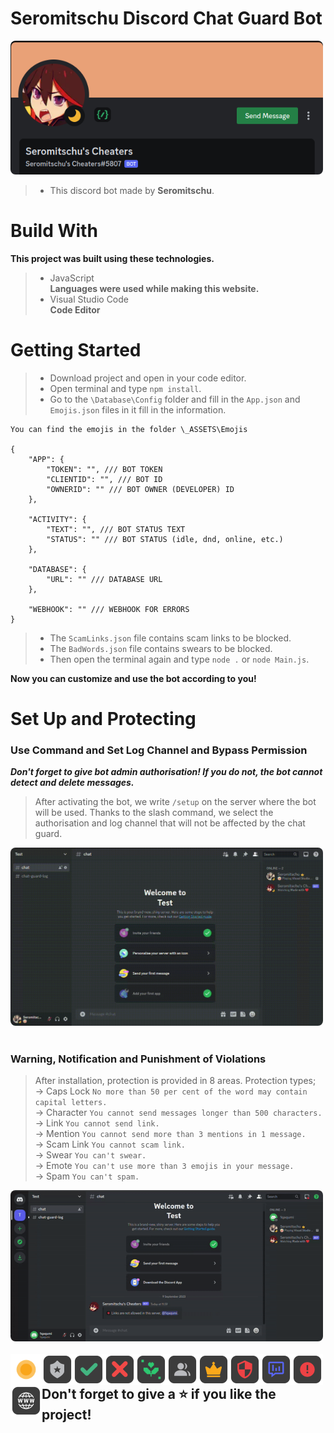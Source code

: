<h1>Seromitschu Discord Chat Guard Bot</h1>
<img style="border-radius: 8px; width: 500px" src="_ASSETS/bot.png" alt="Bot"/>

> - This discord bot made by **Seromitschu**. <br>

<h1>Build With</h1>

**This project was built using these technologies.**
<br>
> - JavaScript <br> **Languages ​​were used while making this website.**
> - Visual Studio Code <br>**Code Editor**


<h1>Getting Started</h1>

> - Download project and open in your code editor.
> - Open terminal and type ``npm install``.
> - Go to the ``\Database\Config`` folder and fill in the ``App.json`` and ``Emojis.json`` files in it fill in the information.
```
You can find the emojis in the folder \_ASSETS\Emojis

{
    "APP": {
        "TOKEN": "", /// BOT TOKEN
        "CLIENTID": "", /// BOT ID
        "OWNERID": "" /// BOT OWNER (DEVELOPER) ID
    },

    "ACTIVITY": {
        "TEXT": "", /// BOT STATUS TEXT
        "STATUS": "" /// BOT STATUS (idle, dnd, online, etc.)
    },

    "DATABASE": {
        "URL": "" /// DATABASE URL
    },

    "WEBHOOK": "" /// WEBHOOK FOR ERRORS
}
```
> - The ``ScamLinks.json`` file contains scam links to be blocked.
> - The ``BadWords.json`` file contains swears to be blocked.
> - Then open the terminal again and type ``node .`` or ``node Main.js``.

**Now you can customize and use the bot according to you!**

<h1>Set Up and Protecting</h1>

<h3>Use Command and Set Log Channel and Bypass Permission</h3>

_**Don't forget to give bot admin authorisation! If you do not, the bot cannot detect and delete messages.**_

> After activating the bot, we write ``/setup`` on the server where the bot will be used. Thanks to the slash command, we select the authorisation and log channel that will not be affected by the chat guard. 

<img style="border-radius: 8px; width: 500px" src="_ASSETS/setup.gif" alt="SetUp"/>
<br><br>

<h3>Warning, Notification and Punishment of Violations</h3>

> After installation, protection is provided in 8 areas. Protection types; <br>
-> Caps Lock 
``No more than 50 per cent of the word may contain capital letters.``<br>
-> Character
``You cannot send messages longer than 500 characters.``<br>
-> Link
``You cannot send link.``<br>
-> Mention
``You cannot send more than 3 mentions in 1 message.``<br>
-> Scam Link
``You cannot scam link.``<br>
-> Swear
``You can't swear.``<br>
-> Emote
``You can't use more than 3 emojis in your message.``<br>
-> Spam
``You can't spam.``<br>

<img style="border-radius: 8px; width: 500px" src="_ASSETS/demo.gif" alt="Demo"/>
<br><br>
<img style="float: left; width: 50px" src="_ASSETS/Emojis/dot.png" alt="Dot">
<img style="float: left; width: 50px" src="_ASSETS/Emojis/chat_guard.png" alt="ChatGuard">
<img style="float: left; width: 50px" src="_ASSETS/Emojis/checkmark.png" alt="Checkmark">
<img style="float: left; width: 50px" src="_ASSETS/Emojis/crossmark.png" alt="Crossmark">
<img style="float: left; width: 50px" src="_ASSETS/Emojis/leaf.png" alt="Leaf">
<img style="float: left; width: 50px" src="_ASSETS/Emojis/members.png" alt="Members">
<img style="float: left; width: 50px" src="_ASSETS/Emojis/owner.png" alt="Owner">
<img style="float: left; width: 50px" src="_ASSETS/Emojis/punishment.png" alt="Punishment">
<img style="float: left; width: 50px" src="_ASSETS/Emojis/stats.png" alt="Stats">
<img style="float: left; width: 50px" src="_ASSETS/Emojis/warning.png" alt="Warning">
<img style="float: left; width: 50px" src="_ASSETS/Emojis/website.png" alt="Website">

<h2>Don't forget to give a ⭐ if you like the project!</h2>
